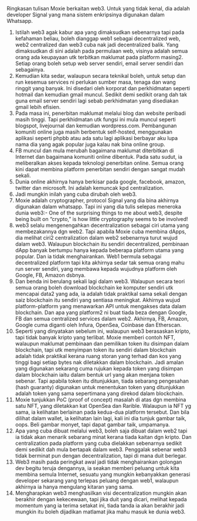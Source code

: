 

Ringkasan tulisan Moxie berkaitan web3. Untuk yang tidak kenal, dia adalah developer Signal yang mana sistem enkripsinya digunakan dalam Whatsapp.
1. Istilah web3 agak kabur apa yang dimaksudkan sebenarnya tapi pada kefahaman beliau, boleh dianggap web1 sebagai decentralized web, web2 centralized dan web3 cuba nak jadi decentralized balik. Yang dimaksudkan di sini adalah pada permulaan web, visinya adalah semua orang ada keupayaan utk terbitkan maklumat pada platform masing2. Setiap orang boleh setup web server sendiri, email server sendiri dan sebagainya.
2. Kemudian kita sedar, walaupun secara teknikal boleh, untuk setup dan run kesemua services ni perlukan sumber masa, tenaga dan wang ringgit yang banyak. Ini disedari oleh korporat dan perkhidmatan seperti hotmail dan kemudian gmail muncul. Sedikit demi sedikit orang dah tak guna email server sendiri lagi sebab perkhidmatan yang disediakan gmail lebih efisien.
3. Pada masa ini, penerbitan maklumat melalui blog dan website peribadi masih tinggi. Tapi perkhidmatan utk fungsi ini mula muncul seperti blogspot, livejournal dan kemudian wordpress.com. Pembangunan komuniti online juga masih berbentuk self-hosted, menggunakan aplikasi seperti phpbb atau ada satu lagi aplikasi berbayar aku lupa nama dia yang agak popular juga kalau nak bina online group.
4. FB muncul dan mula merubah bagaimana maklumat diterbitkan di Internet dan bagaimana komuniti online dibentuk. Pada satu sudut, ia meliberalkan akses kepada teknologi penerbitan online. Semua orang kini dapat membina platform penerbitan sendiri dengan sangat mudah sekali.
5. Dunia online akhirnya hanya berkisar pada google, facebook, amazon, twitter dan microsoft. Ini adalah kemuncak kpd centralization.
6. Jadi mungkin inilah yang cuba dirubah oleh web3.
7. Moxie adalah cryptographer, protocol Signal yang dia bina akhirnya digunakan dalam whatsapp. Tapi ini yang dia tulis selepas meneroka dunia web3:-
One of the surprising things to me about web3, despite being built on “crypto,” is how little cryptography seems to be involved!
8. web3 selalu mengenengahkan decentralization sebagai ciri utama yang membezakannya dgn web2. Tapi apabila Moxie cuba membina dApps, dia melihat ciri2 centralization dalam web2 sebenarnya turut wujud dalam web3. Walaupun blockchain itu sendiri decentralized, pembinaan dApp banyak bertumpu hanya kepada beberapa platform utama yang popular. Dan ia tidak menghairankan. Web1 bermula sebagai decentralized platform tapi kita akhirnya sedar tak semua orang mahu run server sendiri, yang membawa kepada wujudnya platform oleh Google, FB, Amazon dsbnya.
9. Dan benda ini berulang sekali lagi dalam web3. Walaupun secara teori semua orang boleh download blockchain ke komputer sendiri utk mencapai data2 yang ada, ia adalah tidak praktikal sama sekali dengan saiz blockchain itu sendiri yang sentiasa meningkat. Akhirnya wujud platform-platform yang menawarkan API untuk mengakses data dalam blockchain. Dan apa yang platform2 ni buat tiada beza dengan Google, FB dan semua centralized services dalam web2. Akhirnya, FB, Amazon, Google cuma diganti oleh Infura, OpenSea, Coinbase dan Etherscan.
10. Seperti yang dinyatakan sebelum ini, walaupun web3 berasaskan kripto, tapi tidak banyak kripto yang terlibat. Moxie memberi contoh NFT, walaupun maklumat pembinaan dan pemilikan token itu disimpan dalam blockchain, tapi utk menyimpan token itu sendiri dalam blockchain adalah tidak praktikal kerana ruang storan yang terhad dan kos yang tinggi bagi setiap bytes nak diletakkan dalam blockchain. Jadi amalan yang digunakan sekarang cuma rujukan kepada token yang disimpan dalam blockchain iaitu dalam bentuk url yang akan menjana token sebenar. Tapi apabila token itu ditunjukkan, tiada sebarang pengesahan (hash guaranty) digunakan untuk menentukan token yang ditunjukkan adalah token yang sama sepertimana yang direkod dalam blockchain.
10. Moxie tunjukkan PoC (proof of concept) masalah di atas dgn membina satu NFT, yang diletakkan kat OpenSea dan Rarible. Walaupun ia NFT yg sama, ia kelihatan berlainan pada kedua-dua platform tersebut. Dan bila dilihat dalam wallet, ia kelihatan lain lagi, kali ini dia tunjuk gambar taik, oops. Beli gambar monyet, tapi dapat gambar taik, umpamanya.
11. Apa yang cuba dibuat melalui web3, boleh saja dibuat dalam web2 tapi ia tidak akan menarik sebarang minat kerana tiada kaitan dgn kripto. Dan centralization pada platform yang cuba dielakkan sebenarnya sedikit demi sedikit dah mula bertapak dalam web3. Penggalak sebenar web3 tidak berminat pun dengan decentralization, tapi di mana duit berlegar.
12. Web3 masih pada peringkat awal jadi tidak menghairankan golongan dev begitu teruja dengannya, ia seakan memberi peluang untuk kita membina semula Internet, sesuatu yang mungkin kebanyakkan generasi developer sekarang yang terlepas peluang dengan web1, walaupun akhirnya ia hanya mengulang kitaran yang sama.
13. Mengharapkan web3 menghasilkan visi decentralization mungkin akan berakhir dengan kekecewaan, tapi jika duit yang dicari, melihat kepada momentum yang ia terima setakat ini, tiada tanda ia akan berakhir jadi mungkin itu boleh dijadikan matlamat jika mahu masuk ke dunia web3.
